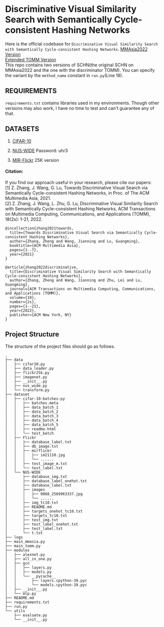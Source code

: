 # Discriminative Visual Similarity Search with Semantically Cycle-consistent Hashing Networks
Here is the official codebase for `Discriminative Visual Similarity Search with Semantically Cycle-consistent Hashing Networks`. 
[MMAsia2022 Version](https://dl.acm.org/doi/abs/10.1145/3469877.3490583)  
[Extended TOMM Version](https://dl.acm.org/doi/abs/10.1145/3532519)  
This repo contains two versions of SCHN(the original SCHN on MMAsia2022 and the one with the discriminator TOMM). You can specify the variant by the `method_name` constant in `run.py`(Line 18).

## REQUIREMENTS
`requirements.txt` contains libraries used in my environments. Though other versions may also work, I have no time to test and can't guarantee any of that.

## DATASETS
1. [CIFAR-10](http://www.cs.toronto.edu/~kriz/cifar-10-python.tar.gz)

2. [NUS-WIDE](https://pan.baidu.com/s/1f9mKXE2T8XpIq8p7y8Fa6Q) Password: uhr3

3. [MIR-Flickr](https://press.liacs.nl/mirflickr/) 25K version

#### Citation:

If you find our approach useful in your research, please cite our papers:  
[1] Z. Zhang, J. Wang, G. Lu, Towards Discriminative Visual Search via Semantically Cycle-consistent Hashing Networks, in Proc. of The ACM Multimedia Asia, 2021.  
[2] Z. Zhang, J. Wang, L. Zhu, G. Lu, Discriminative Visual Similarity Search with Semantically Cycle-consistent Hashing Networks, ACM Transactions on Multimedia Computing, Communications, and Applications (TOMM), 18(2s): 1-21, 2022.

```
@incollection{zhang2021towards,
  title={Towards Discriminative Visual Search via Semantically Cycle-consistent Hashing Networks},
  author={Zhang, Zheng and Wang, Jianning and Lu, Guangming},
  booktitle={ACM Multimedia Asia},
  pages={1--7},
  year={2021}
}

@article{zhang2022discriminative,
  title={Discriminative Visual Similarity Search with Semantically Cycle-consistent Hashing Networks},
  author={Zhang, Zheng and Wang, Jianning and Zhu, Lei and Lu, Guangming},
  journal={ACM Transactions on Multimedia Computing, Communications, and Applications (TOMM)},
  volume={18},  
  number={2s},  
  pages={1--21},  
  year={2022},
  publisher={ACM New York, NY}
}
```

## Project Structure
The structure of the project files should go as follows.
```
.
├── data
│   ├── cifar10.py
│   ├── data_loader.py
│   ├── flickr25k.py
│   ├── imagenet.py
│   ├── __init__.py
│   ├── nus_wide.py
│   └── transform.py
├── dataset
│   ├── cifar-10-batches-py
│   │   ├── batches.meta
│   │   ├── data_batch_1
│   │   ├── data_batch_2
│   │   ├── data_batch_3
│   │   ├── data_batch_4
│   │   ├── data_batch_5
│   │   ├── readme.html
│   │   └── test_batch
│   ├── Flickr
│   │   ├── database_label.txt
│   │   ├── db_image.txt
│   │   ├── mirflickr
│   │   │   ├── im21110.jpg
│   │   │   └── ......
│   │   ├── test_image_m.txt
│   │   └── test_label.txt
│   └── NUS-WIDE
│       ├── database_img.txt
│       ├── database_label_onehot.txt
│       ├── database_label.txt
│       ├── images
│       │   ├── 0068_2569963337.jpg
│       │   └── ......
│       ├── img_tc10.txt
│       ├── README.md
│       ├── targets_onehot_tc10.txt
│       ├── targets_tc10.txt
│       ├── test_img.txt
│       ├── test_label_onehot.txt
│       ├── test_label.txt
│       └── t.txt
├── logs
├── main_mmasia.py
├── main_tomm.py
├── modules
│   ├── alexnet.py
│   ├── all_in_one.py
│   ├── gcn
│   │   ├── layers.py
│   │   ├── models.py
│   │   └── __pycache__
│   │       ├── layers.cpython-39.pyc
│   │       └── models.cpython-39.pyc
│   ├── __init__.py
│   └── mlp.py
├── README.md
├── requirements.txt
├── run.py
└── utils
    ├── evaluate.py
    └── __init__.py
```

